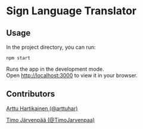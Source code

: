 # Sign Language Translator

## Usage

In the project directory, you can run:

`npm start`

Runs the app in the development mode.\
Open [http://localhost:3000](http://localhost:3000) to view it in your browser.

## Contributors

[Arttu Hartikainen (@arttuhar)](https://github.com/arttuhar)

[Timo Järvenpää (@TimoJarvenpaa)](https://github.com/TimoJarvenpaa)